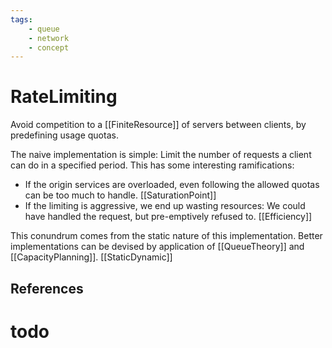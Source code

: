 ```yaml
---
tags:
    - queue
    - network
    - concept
---
```


# RateLimiting

Avoid competition to a \[\[FiniteResource]] of servers between clients, by predefining usage quotas.

The naive implementation is simple: Limit the number of requests a client can do in a specified period. This has some interesting ramifications:

- If the origin services are overloaded, even following the allowed quotas can be too much to handle. \[\[SaturationPoint]]
- If the limiting is aggressive, we end up wasting resources: We could have handled the request, but pre-emptively refused to. \[\[Efficiency]]

This conundrum comes from the static nature of this implementation.
Better implementations can be devised by application of \[\[QueueTheory]] and \[\[CapacityPlanning]].
\[\[StaticDynamic]]

## References

# todo
